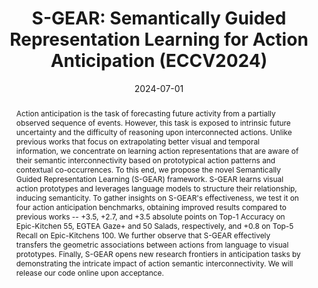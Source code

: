 ---
title: "S-GEAR: Semantically Guided Representation Learning for Action Anticipation (ECCV2024)"
authors:
- admin
- Danilo Avola
- Bardh Prenkaj
- Federico Fontana
- Luigi Cinque

date: "2024-07-01"
doi: ""


# Publication type.
# Legend: 0 = Uncategorized; 1 = Conference paper; 2 = Journal article;
# 3 = Preprint / Working Paper; 4 = Report; 5 = Book; 6 = Book section;
# 7 = Thesis; 8 = Patent
publication_types: ["2"]

# Publication name and optional abbreviated publication name.
publication: ""
publication_short: ""

abstract: Action anticipation is the task of forecasting future activity from a partially observed sequence of events. However, this task is exposed to intrinsic future uncertainty and the difficulty of reasoning upon interconnected actions. Unlike previous works that focus on extrapolating better visual and temporal information, we concentrate on learning action representations that are aware of their semantic interconnectivity based on prototypical action patterns and contextual co-occurrences. To this end, we propose the novel Semantically Guided Representation Learning (S-GEAR) framework. S-GEAR learns visual action prototypes and leverages language models to structure their relationship, inducing semanticity. To gather insights on S-GEAR's effectiveness, we test it on four action anticipation benchmarks, obtaining improved results compared to previous works -- +3.5, +2.7, and +3.5 absolute points on Top-1 Accuracy on Epic-Kitchen 55, EGTEA Gaze+ and 50 Salads, respectively, and +0.8 on Top-5 Recall on Epic-Kitchens 100. We further observe that S-GEAR effectively transfers the geometric associations between actions from language to visual prototypes. Finally, S-GEAR opens new research frontiers in anticipation tasks by demonstrating the intricate impact of action semantic interconnectivity. We will release our code online upon acceptance.


tags:
- Source Themes
featured: false

links:
# - name: Custom Link
#   url: http://example.org
url_pdf: 'https://arxiv.org/pdf/2407.02309v1'
url_code: 'https://github.com/ADiko1997/S-GEAR/tree/main'
# url_dataset: '#'
# url_poster: '#'
# url_project: ''
# url_slides: ''
# url_source: '#'
# url_video: '#'

# Featured image
# To use, add an image named `featured.jpg/png` to your page's folder. 
# image:
#   caption: 'Image credit: [**Unsplash**](https://unsplash.com/photos/s9CC2SKySJM)'
#   focal_point: ""
#   preview_only: false

# Associated Projects (optional).
#   Associate this publication with one or more of your projects.
#   Simply enter your project's folder or file name without extension.
#   E.g. `internal-project` references `content/project/internal-project/index.md`.
#   Otherwise, set `projects: []`.
# projects:
# - internal-project

# Slides (optional).
#   Associate this publication with Markdown slides.
#   Simply enter your slide deck's filename without extension.
#   E.g. `slides: "example"` references `content/slides/example/index.md`.
#   Otherwise, set `slides: ""`.
# slides: example
---